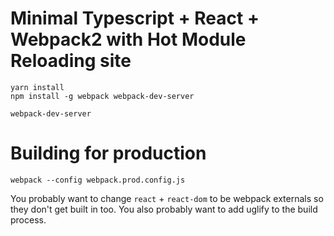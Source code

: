 Minimal Typescript + React + Webpack2 with Hot Module Reloading site
====================================================================

```
yarn install
npm install -g webpack webpack-dev-server

webpack-dev-server
```

Building for production
=======================

```
webpack --config webpack.prod.config.js
```
You probably want to change `react` + `react-dom` to be webpack externals so they don't get built in too.
You also probably want to add uglify to the build process.